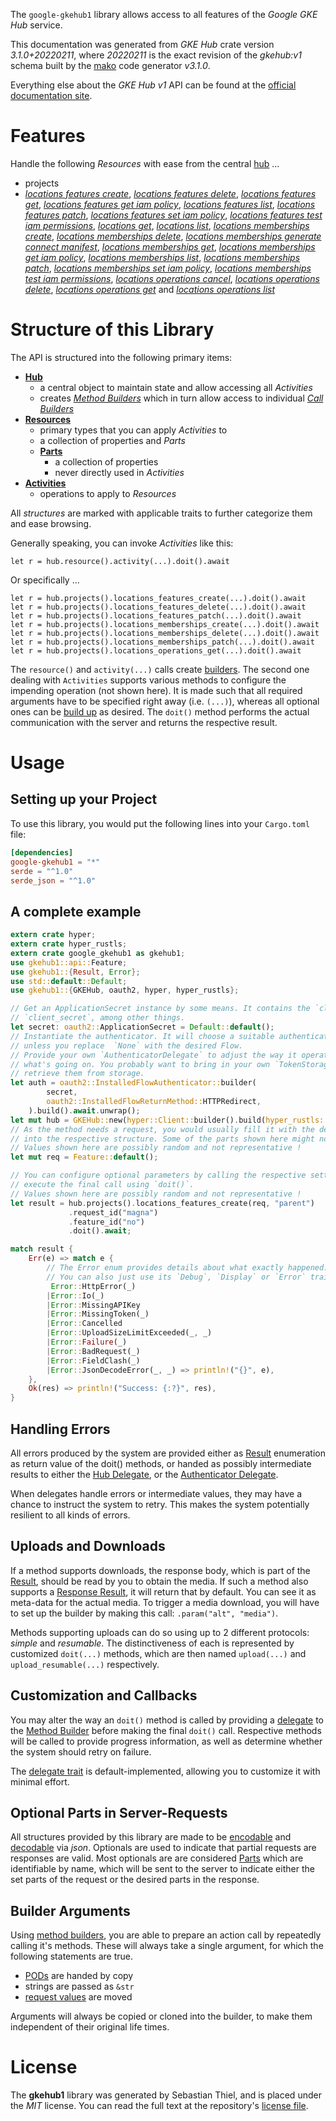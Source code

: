 <!---
DO NOT EDIT !
This file was generated automatically from 'src/mako/api/README.md.mako'
DO NOT EDIT !
-->
The `google-gkehub1` library allows access to all features of the *Google GKE Hub* service.

This documentation was generated from *GKE Hub* crate version *3.1.0+20220211*, where *20220211* is the exact revision of the *gkehub:v1* schema built by the [mako](http://www.makotemplates.org/) code generator *v3.1.0*.

Everything else about the *GKE Hub* *v1* API can be found at the
[official documentation site](https://cloud.google.com/anthos/multicluster-management/connect/registering-a-cluster).
# Features

Handle the following *Resources* with ease from the central [hub](https://docs.rs/google-gkehub1/3.1.0+20220211/google_gkehub1/GKEHub) ... 

* projects
 * [*locations features create*](https://docs.rs/google-gkehub1/3.1.0+20220211/google_gkehub1/api::ProjectLocationFeatureCreateCall), [*locations features delete*](https://docs.rs/google-gkehub1/3.1.0+20220211/google_gkehub1/api::ProjectLocationFeatureDeleteCall), [*locations features get*](https://docs.rs/google-gkehub1/3.1.0+20220211/google_gkehub1/api::ProjectLocationFeatureGetCall), [*locations features get iam policy*](https://docs.rs/google-gkehub1/3.1.0+20220211/google_gkehub1/api::ProjectLocationFeatureGetIamPolicyCall), [*locations features list*](https://docs.rs/google-gkehub1/3.1.0+20220211/google_gkehub1/api::ProjectLocationFeatureListCall), [*locations features patch*](https://docs.rs/google-gkehub1/3.1.0+20220211/google_gkehub1/api::ProjectLocationFeaturePatchCall), [*locations features set iam policy*](https://docs.rs/google-gkehub1/3.1.0+20220211/google_gkehub1/api::ProjectLocationFeatureSetIamPolicyCall), [*locations features test iam permissions*](https://docs.rs/google-gkehub1/3.1.0+20220211/google_gkehub1/api::ProjectLocationFeatureTestIamPermissionCall), [*locations get*](https://docs.rs/google-gkehub1/3.1.0+20220211/google_gkehub1/api::ProjectLocationGetCall), [*locations list*](https://docs.rs/google-gkehub1/3.1.0+20220211/google_gkehub1/api::ProjectLocationListCall), [*locations memberships create*](https://docs.rs/google-gkehub1/3.1.0+20220211/google_gkehub1/api::ProjectLocationMembershipCreateCall), [*locations memberships delete*](https://docs.rs/google-gkehub1/3.1.0+20220211/google_gkehub1/api::ProjectLocationMembershipDeleteCall), [*locations memberships generate connect manifest*](https://docs.rs/google-gkehub1/3.1.0+20220211/google_gkehub1/api::ProjectLocationMembershipGenerateConnectManifestCall), [*locations memberships get*](https://docs.rs/google-gkehub1/3.1.0+20220211/google_gkehub1/api::ProjectLocationMembershipGetCall), [*locations memberships get iam policy*](https://docs.rs/google-gkehub1/3.1.0+20220211/google_gkehub1/api::ProjectLocationMembershipGetIamPolicyCall), [*locations memberships list*](https://docs.rs/google-gkehub1/3.1.0+20220211/google_gkehub1/api::ProjectLocationMembershipListCall), [*locations memberships patch*](https://docs.rs/google-gkehub1/3.1.0+20220211/google_gkehub1/api::ProjectLocationMembershipPatchCall), [*locations memberships set iam policy*](https://docs.rs/google-gkehub1/3.1.0+20220211/google_gkehub1/api::ProjectLocationMembershipSetIamPolicyCall), [*locations memberships test iam permissions*](https://docs.rs/google-gkehub1/3.1.0+20220211/google_gkehub1/api::ProjectLocationMembershipTestIamPermissionCall), [*locations operations cancel*](https://docs.rs/google-gkehub1/3.1.0+20220211/google_gkehub1/api::ProjectLocationOperationCancelCall), [*locations operations delete*](https://docs.rs/google-gkehub1/3.1.0+20220211/google_gkehub1/api::ProjectLocationOperationDeleteCall), [*locations operations get*](https://docs.rs/google-gkehub1/3.1.0+20220211/google_gkehub1/api::ProjectLocationOperationGetCall) and [*locations operations list*](https://docs.rs/google-gkehub1/3.1.0+20220211/google_gkehub1/api::ProjectLocationOperationListCall)




# Structure of this Library

The API is structured into the following primary items:

* **[Hub](https://docs.rs/google-gkehub1/3.1.0+20220211/google_gkehub1/GKEHub)**
    * a central object to maintain state and allow accessing all *Activities*
    * creates [*Method Builders*](https://docs.rs/google-gkehub1/3.1.0+20220211/google_gkehub1/client::MethodsBuilder) which in turn
      allow access to individual [*Call Builders*](https://docs.rs/google-gkehub1/3.1.0+20220211/google_gkehub1/client::CallBuilder)
* **[Resources](https://docs.rs/google-gkehub1/3.1.0+20220211/google_gkehub1/client::Resource)**
    * primary types that you can apply *Activities* to
    * a collection of properties and *Parts*
    * **[Parts](https://docs.rs/google-gkehub1/3.1.0+20220211/google_gkehub1/client::Part)**
        * a collection of properties
        * never directly used in *Activities*
* **[Activities](https://docs.rs/google-gkehub1/3.1.0+20220211/google_gkehub1/client::CallBuilder)**
    * operations to apply to *Resources*

All *structures* are marked with applicable traits to further categorize them and ease browsing.

Generally speaking, you can invoke *Activities* like this:

```Rust,ignore
let r = hub.resource().activity(...).doit().await
```

Or specifically ...

```ignore
let r = hub.projects().locations_features_create(...).doit().await
let r = hub.projects().locations_features_delete(...).doit().await
let r = hub.projects().locations_features_patch(...).doit().await
let r = hub.projects().locations_memberships_create(...).doit().await
let r = hub.projects().locations_memberships_delete(...).doit().await
let r = hub.projects().locations_memberships_patch(...).doit().await
let r = hub.projects().locations_operations_get(...).doit().await
```

The `resource()` and `activity(...)` calls create [builders][builder-pattern]. The second one dealing with `Activities` 
supports various methods to configure the impending operation (not shown here). It is made such that all required arguments have to be 
specified right away (i.e. `(...)`), whereas all optional ones can be [build up][builder-pattern] as desired.
The `doit()` method performs the actual communication with the server and returns the respective result.

# Usage

## Setting up your Project

To use this library, you would put the following lines into your `Cargo.toml` file:

```toml
[dependencies]
google-gkehub1 = "*"
serde = "^1.0"
serde_json = "^1.0"
```

## A complete example

```Rust
extern crate hyper;
extern crate hyper_rustls;
extern crate google_gkehub1 as gkehub1;
use gkehub1::api::Feature;
use gkehub1::{Result, Error};
use std::default::Default;
use gkehub1::{GKEHub, oauth2, hyper, hyper_rustls};

// Get an ApplicationSecret instance by some means. It contains the `client_id` and 
// `client_secret`, among other things.
let secret: oauth2::ApplicationSecret = Default::default();
// Instantiate the authenticator. It will choose a suitable authentication flow for you, 
// unless you replace  `None` with the desired Flow.
// Provide your own `AuthenticatorDelegate` to adjust the way it operates and get feedback about 
// what's going on. You probably want to bring in your own `TokenStorage` to persist tokens and
// retrieve them from storage.
let auth = oauth2::InstalledFlowAuthenticator::builder(
        secret,
        oauth2::InstalledFlowReturnMethod::HTTPRedirect,
    ).build().await.unwrap();
let mut hub = GKEHub::new(hyper::Client::builder().build(hyper_rustls::HttpsConnector::with_native_roots().https_or_http().enable_http1().enable_http2().build()), auth);
// As the method needs a request, you would usually fill it with the desired information
// into the respective structure. Some of the parts shown here might not be applicable !
// Values shown here are possibly random and not representative !
let mut req = Feature::default();

// You can configure optional parameters by calling the respective setters at will, and
// execute the final call using `doit()`.
// Values shown here are possibly random and not representative !
let result = hub.projects().locations_features_create(req, "parent")
             .request_id("magna")
             .feature_id("no")
             .doit().await;

match result {
    Err(e) => match e {
        // The Error enum provides details about what exactly happened.
        // You can also just use its `Debug`, `Display` or `Error` traits
         Error::HttpError(_)
        |Error::Io(_)
        |Error::MissingAPIKey
        |Error::MissingToken(_)
        |Error::Cancelled
        |Error::UploadSizeLimitExceeded(_, _)
        |Error::Failure(_)
        |Error::BadRequest(_)
        |Error::FieldClash(_)
        |Error::JsonDecodeError(_, _) => println!("{}", e),
    },
    Ok(res) => println!("Success: {:?}", res),
}

```
## Handling Errors

All errors produced by the system are provided either as [Result](https://docs.rs/google-gkehub1/3.1.0+20220211/google_gkehub1/client::Result) enumeration as return value of
the doit() methods, or handed as possibly intermediate results to either the 
[Hub Delegate](https://docs.rs/google-gkehub1/3.1.0+20220211/google_gkehub1/client::Delegate), or the [Authenticator Delegate](https://docs.rs/yup-oauth2/*/yup_oauth2/trait.AuthenticatorDelegate.html).

When delegates handle errors or intermediate values, they may have a chance to instruct the system to retry. This 
makes the system potentially resilient to all kinds of errors.

## Uploads and Downloads
If a method supports downloads, the response body, which is part of the [Result](https://docs.rs/google-gkehub1/3.1.0+20220211/google_gkehub1/client::Result), should be
read by you to obtain the media.
If such a method also supports a [Response Result](https://docs.rs/google-gkehub1/3.1.0+20220211/google_gkehub1/client::ResponseResult), it will return that by default.
You can see it as meta-data for the actual media. To trigger a media download, you will have to set up the builder by making
this call: `.param("alt", "media")`.

Methods supporting uploads can do so using up to 2 different protocols: 
*simple* and *resumable*. The distinctiveness of each is represented by customized 
`doit(...)` methods, which are then named `upload(...)` and `upload_resumable(...)` respectively.

## Customization and Callbacks

You may alter the way an `doit()` method is called by providing a [delegate](https://docs.rs/google-gkehub1/3.1.0+20220211/google_gkehub1/client::Delegate) to the 
[Method Builder](https://docs.rs/google-gkehub1/3.1.0+20220211/google_gkehub1/client::CallBuilder) before making the final `doit()` call. 
Respective methods will be called to provide progress information, as well as determine whether the system should 
retry on failure.

The [delegate trait](https://docs.rs/google-gkehub1/3.1.0+20220211/google_gkehub1/client::Delegate) is default-implemented, allowing you to customize it with minimal effort.

## Optional Parts in Server-Requests

All structures provided by this library are made to be [encodable](https://docs.rs/google-gkehub1/3.1.0+20220211/google_gkehub1/client::RequestValue) and 
[decodable](https://docs.rs/google-gkehub1/3.1.0+20220211/google_gkehub1/client::ResponseResult) via *json*. Optionals are used to indicate that partial requests are responses 
are valid.
Most optionals are are considered [Parts](https://docs.rs/google-gkehub1/3.1.0+20220211/google_gkehub1/client::Part) which are identifiable by name, which will be sent to 
the server to indicate either the set parts of the request or the desired parts in the response.

## Builder Arguments

Using [method builders](https://docs.rs/google-gkehub1/3.1.0+20220211/google_gkehub1/client::CallBuilder), you are able to prepare an action call by repeatedly calling it's methods.
These will always take a single argument, for which the following statements are true.

* [PODs][wiki-pod] are handed by copy
* strings are passed as `&str`
* [request values](https://docs.rs/google-gkehub1/3.1.0+20220211/google_gkehub1/client::RequestValue) are moved

Arguments will always be copied or cloned into the builder, to make them independent of their original life times.

[wiki-pod]: http://en.wikipedia.org/wiki/Plain_old_data_structure
[builder-pattern]: http://en.wikipedia.org/wiki/Builder_pattern
[google-go-api]: https://github.com/google/google-api-go-client

# License
The **gkehub1** library was generated by Sebastian Thiel, and is placed 
under the *MIT* license.
You can read the full text at the repository's [license file][repo-license].

[repo-license]: https://github.com/Byron/google-apis-rsblob/main/LICENSE.md
